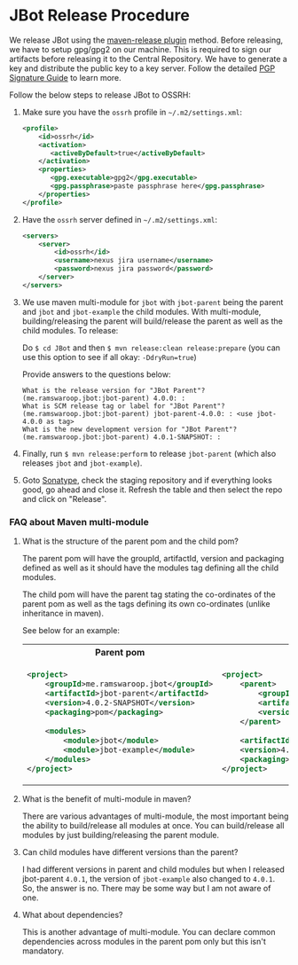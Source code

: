 # JBot Release Procedure

We release JBot using the [maven-release plugin](http://central.sonatype.org/pages/apache-maven.html) method. Before 
releasing, we have to setup gpg/gpg2 on our machine. This is required to sign our artifacts before releasing it to the
Central Repository. We have to generate a key and distribute the public key to a key server. Follow the detailed 
[PGP Signature Guide](http://central.sonatype.org/pages/working-with-pgp-signatures.html) to learn more.

Follow the below steps to release JBot to OSSRH:

1. Make sure you have the `ossrh` profile in `~/.m2/settings.xml`:
    ```xml
    <profile>
        <id>ossrh</id>
        <activation>
           <activeByDefault>true</activeByDefault>
        </activation>
        <properties>
           <gpg.executable>gpg2</gpg.executable>
           <gpg.passphrase>paste passphrase here</gpg.passphrase>
        </properties>
    </profile>
    ```

2. Have the `ossrh` server defined in `~/.m2/settings.xml`:
    ```xml
    <servers>
        <server>
            <id>ossrh</id>
            <username>nexus jira username</username>
            <password>nexus jira password</password>
        </server>
    </servers>
    ```
    
3. We use maven multi-module for `jbot` with `jbot-parent` being the parent and `jbot` and `jbot-example` the child 
modules. With multi-module, building/releasing the parent will build/release the parent as well as the child modules.
To release:

    Do `$ cd JBot` and then `$ mvn release:clean release:prepare` (you can use this option to see if all okay: `-DdryRun=true`)
    
    Provide answers to the questions below:
    ```
    What is the release version for "JBot Parent"? (me.ramswaroop.jbot:jbot-parent) 4.0.0: : 
    What is SCM release tag or label for "JBot Parent"? (me.ramswaroop.jbot:jbot-parent) jbot-parent-4.0.0: : <use jbot-4.0.0 as tag> 
    What is the new development version for "JBot Parent"? (me.ramswaroop.jbot:jbot-parent) 4.0.1-SNAPSHOT: : 
    ```

4. Finally, run `$ mvn release:perform` to release `jbot-parent` (which also releases `jbot` and `jbot-example`).

5. Goto [Sonatype](https://oss.sonatype.org/index.html#stagingRepositories), check the staging repository and if 
everything looks good, go ahead and close it. Refresh the table and then select the repo and click on "Release".

### FAQ about Maven multi-module

1. What is the structure of the parent pom and the child pom?
    
    The parent pom will have the groupId, artifactId, version and packaging defined as well as it should have the 
    modules tag defining all the child modules.
    
    The child pom will have the parent tag stating the co-ordinates of the parent pom as well as the tags defining its
    own co-ordinates (unlike inheritance in maven).
    
    See below for an example:

    <table>
    <tr>
    <th> Parent pom </th>
    <th> Child pom </th>
    </tr>
    <tr>
    <td>
    
    ```xml
    <project>
        <groupId>me.ramswaroop.jbot</groupId>
        <artifactId>jbot-parent</artifactId>
        <version>4.0.2-SNAPSHOT</version>
        <packaging>pom</packaging>
        
        <modules>
            <module>jbot</module>
            <module>jbot-example</module>
        </modules>
    </project>
    ```
    
    </td>
    <td>
    
    ```xml
    <project>
        <parent>
            <groupId>me.ramswaroop.jbot</groupId>
            <artifactId>jbot-parent</artifactId>
            <version>4.0.2-SNAPSHOT</version>
        </parent>
        
        <artifactId>jbot</artifactId>
        <version>4.0.2-SNAPSHOT</version>
        <packaging>jar</packaging>
    </project>
    ```
    </td>
    </tr>
    </table>
    
2. What is the benefit of multi-module in maven?
    
    There are various advantages of multi-module, the most important being the ability to build/release all modules at
    once. You can build/release all modules by just building/releasing the parent module.
    
3. Can child modules have different versions than the parent?

    I had different versions in parent and child modules but when I released jbot-parent `4.0.1`, the version of
    `jbot-example` also changed to `4.0.1`. So, the answer is no. There may be some way but I am not aware of one.
    
4. What about dependencies?

    This is another advantage of multi-module. You can declare common dependencies across modules in the parent pom 
    only but this isn't mandatory.